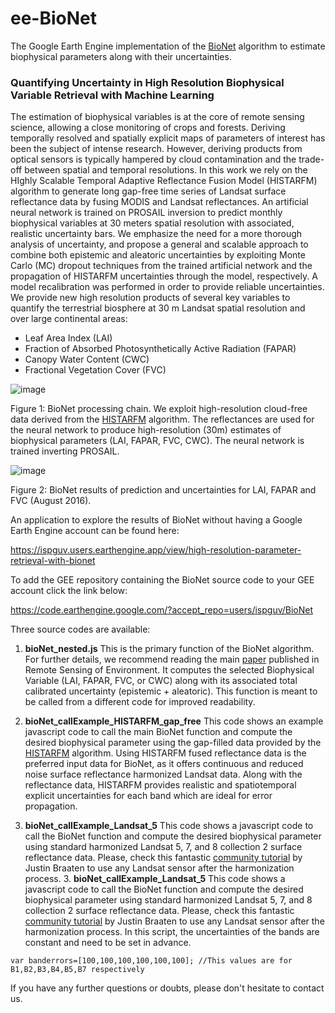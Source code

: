 # ee-BioNet
The Google Earth Engine implementation of the [BioNet](https://doi.org/10.1016/j.rse.2022.113199) algorithm to estimate biophysical parameters along with their uncertainties.

### Quantifying Uncertainty in High Resolution Biophysical Variable Retrieval with Machine Learning

The estimation of biophysical variables is at the core of remote sensing science, allowing a close monitoring of crops and forests. Deriving temporally resolved and spatially explicit maps of parameters of interest has been the subject of intense research. However, deriving products from optical sensors is typically hampered by cloud contamination and the trade-off between spatial and temporal resolutions. In this work we rely on the HIghly Scalable Temporal Adaptive Reflectance Fusion Model (HISTARFM) algorithm to generate long gap-free time series of Landsat surface reflectance data by fusing MODIS and Landsat reflectances. An artificial neural network is trained on PROSAIL inversion to predict monthly biophysical variables at 30 meters spatial resolution with associated, realistic uncertainty bars. We emphasize the need for a more thorough analysis of uncertainty, and propose a general and scalable approach to combine both epistemic and aleatoric uncertainties by exploiting Monte Carlo (MC) dropout techniques from the trained artificial network and the propagation of HISTARFM uncertainties through the model, respectively. A model recalibration was performed in order to provide reliable uncertainties. We provide new high resolution products of several key variables to quantify the terrestrial biosphere at 30 m Landsat spatial resolution and over large continental areas: 
* Leaf Area Index (LAI) 
* Fraction of Absorbed Photosynthetically Active Radiation (FAPAR) 
* Canopy Water Content (CWC) 
* Fractional Vegetation Cover (FVC)

![image](https://user-images.githubusercontent.com/49197052/181771329-2ed4129a-e8a6-4b42-978f-654296f9ff8e.png)

Figure 1: BioNet processing chain. We exploit high-resolution cloud-free data derived from the [HISTARFM](https://www.sciencedirect.com/science/article/pii/S0034425720302716?via%3Dihub) algorithm. The reflectances are used for the neural network to produce high-resolution (30m) estimates of biophysical parameters (LAI, FAPAR, FVC, CWC). The neural network is trained inverting
PROSAIL. 

![image](https://user-images.githubusercontent.com/49197052/181773604-18ea4824-cc40-411d-af6a-b40079c9568e.png)

Figure 2: BioNet results of prediction and uncertainties for LAI, FAPAR and FVC (August 2016).

An application to explore the results of BioNet without having a Google Earth Engine account can be found here:

https://ispguv.users.earthengine.app/view/high-resolution-parameter-retrieval-with-bionet

To add the GEE repository containing the BioNet source code to your GEE account click the link below:

https://code.earthengine.google.com/?accept_repo=users/ispguv/BioNet

Three source codes are available:

1. **bioNet_nested.js**
This is the primary function of the BioNet algorithm. For further details, we recommend reading the main [paper](https://doi.org/10.1016/j.rse.2022.113199) published in Remote Sensing of Environment. It computes the selected Biophysical Variable (LAI, FAPAR, FVC, or CWC) along with its associated total calibrated uncertainty (epistemic + aleatoric). This function is meant to be called from a different code for improved readability.

2. **bioNet_callExample_HISTARFM_gap_free**
This code shows an example javascript code to call the main BioNet function and compute the desired biophysical parameter using the gap-filled data provided by the [HISTARFM](https://www.sciencedirect.com/science/article/pii/S0034425720302716?via%3Dihub) algorithm. Using HISTARFM fused reflectance data is the preferred input data for BioNet, as it offers continuous and reduced noise surface reflectance harmonized Landsat data. Along with the reflectance data, HISTARFM provides realistic and spatiotemporal explicit uncertainties for each band which are ideal for error propagation.

3. **bioNet_callExample_Landsat_5**
This code shows a javascript code to call the BioNet function and compute the desired biophysical parameter using standard harmonized Landsat 5, 7, and 8 collection 2 surface reflectance data. Please, check this fantastic [community tutorial](https://developers.google.com/earth-engine/tutorials/community/landsat-etm-to-oli-harmonization?hl=en) by Justin Braaten to use any Landsat sensor after the harmonization process. 3. **bioNet_callExample_Landsat_5**
This code shows a javascript code to call the BioNet function and compute the desired biophysical parameter using standard harmonized Landsat 5, 7, and 8 collection 2 surface reflectance data. Please, check this fantastic [community tutorial](https://developers.google.com/earth-engine/tutorials/community/landsat-etm-to-oli-harmonization?hl=en) by Justin Braaten to use any Landsat sensor after the harmonization process. In this script, the uncertainties of the bands are constant and need to be set in advance. 
```
var banderrors=[100,100,100,100,100,100]; //This values are for B1,B2,B3,B4,B5,B7 respectively 
```

If you have any further questions or doubts, please don't hesitate to contact us.
